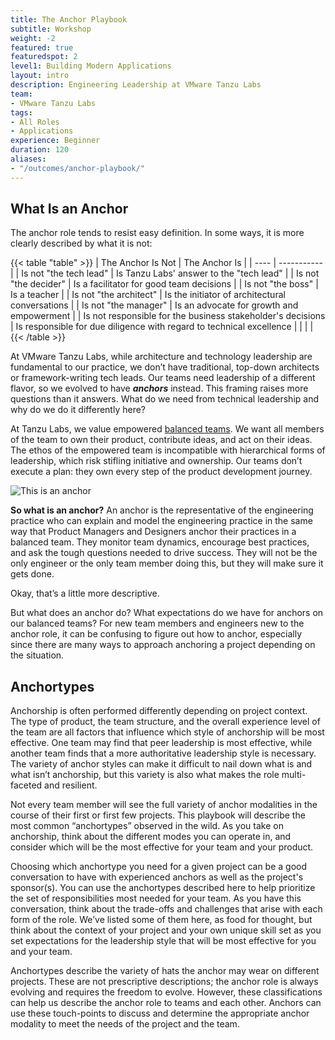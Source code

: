 ```yaml
---
title: The Anchor Playbook
subtitle: Workshop
weight: -2
featured: true
featuredspot: 2
level1: Building Modern Applications
layout: intro
description: Engineering Leadership at VMware Tanzu Labs
team:
- VMware Tanzu Labs
tags:
- All Roles
- Applications
experience: Beginner
duration: 120
aliases:
- "/outcomes/anchor-playbook/"
---
```

 
## What Is an Anchor
The anchor role tends to resist easy definition. In some ways, it is more clearly described by what it is not:

{{< table "table" >}}
| The Anchor Is Not | The Anchor Is |
| ---- | ----------- |
| Is not "the tech lead" | Is Tanzu Labs' answer to the "tech lead" |
| Is not "the decider" | Is a facilitator for good team decisions |
| Is not "the boss" | Is a teacher |
| Is not "the architect" | Is the initiator of architectural conversations |
| Is not "the manager" | Is an advocate for growth and empowerment |
| Is not responsible for the business stakeholder's decisions | Is responsible for due diligence with regard to technical excellence |
|  |  |
{{< /table >}}

At VMware Tanzu Labs, while architecture and technology leadership are fundamental to our practice, we don’t have traditional, top-down architects or framework-writing tech leads. Our teams need leadership of a different flavor, so we evolved to have **_anchors_** instead. This framing raises more questions than it answers. What do we need from technical leadership and why do we do it differently here?

At Tanzu Labs, we value empowered [balanced teams](/outcomes/application-development/balanced-teams/). We want all members of the team to own their product, contribute ideas, and act on their ideas. The ethos of the empowered team is incompatible with hierarchical forms of leadership, which risk stifling initiative and ownership. Our teams don’t execute a plan: they own every step of the product development journey.

![This is an anchor](/learningpaths/anchor-playbook/images/standing.jpg)

**So what is an anchor?** An anchor is the representative of the engineering practice who can explain and model the engineering practice in the same way that Product Managers and Designers anchor their practices in a balanced team. They monitor team dynamics, encourage best practices, and ask the tough questions needed to drive success. They will not be the only engineer or the only team member doing this, but they will make sure it gets done.

Okay, that’s a little more descriptive.

But what does an anchor do? What expectations do we have for anchors on our balanced teams? For new team members and engineers new to the anchor role, it can be confusing to figure out how to anchor, especially since there are many ways to approach anchoring a project depending on the situation.

## Anchortypes

Anchorship is often performed differently depending on project context. The type of product, the team structure, and the overall experience level of the team are all factors that influence which style of anchorship will be most effective. One team may find that peer leadership is most effective, while another team finds that a more authoritative leadership style is necessary. The variety of anchor styles can make it difficult to nail down what is and what isn’t anchorship, but this variety is also what makes the role multi-faceted and resilient.

Not every team member will see the full variety of anchor modalities in the course of their first or first few projects. This playbook will describe the most common “anchortypes” observed in the wild. As you take on anchorship, think about the different modes you can operate in, and consider which will be the most effective for your team and your product.

Choosing which anchortype you need for a given project can be a good conversation to have with experienced anchors as well as the project's sponsor(s). You can use the anchortypes described here to help prioritize the set of responsibilities most needed for your team. As you have this conversation, think about the trade-offs and challenges that arise with each form of the role. We’ve listed some of them here, as food for thought, but think about the context of your project and your own unique skill set as you set expectations for the leadership style that will be most effective for you and your team.

Anchortypes describe the variety of hats the anchor may wear on different projects. These are not prescriptive descriptions; the anchor role is always evolving and requires the freedom to evolve. However, these classifications can help us describe the anchor role to teams and each other. Anchors can use these touch-points to discuss and determine the appropriate anchor modality to meet the needs of the project and the team.